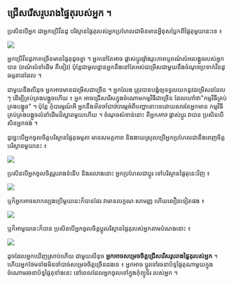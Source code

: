 

<div id="corps">

<h2>ជ្រើស​រើស​​​រូប​រាង​ផ្ទៃ​តុ​របស់​អ្នក​ ។</h2>

ប្រសិន​បើ​អ្នក ​ជា​អ្នក​ប្រើ​​វីនដូ បរិស្ថាន​ផ្ទៃ​តុ​របស់​អ្នក​ប្រហែល​ជា​មិន​​មាន​អ្វី​
ខុស​ប្លែក​​​ពី​ផ្ទៃ​តុ​មួយ​នេះ​ទេ​ ៖

<img src="Images/windows_vista.jpg" />

អ្នក​ប្រើ​វីនដូ​ភាគ​​ច្រើន​​​មាន​ផ្ទៃ​តុ​ដូច​គ្នា​ ។ អ្នក​នៅ​តែ​អាច​ 
ផ្លាស់​ប្តូរ​ផ្ទាំង​រូប​ភាព​​​ ឬ​ពណ៌​លំអរ​បង្អួច​របស់​អ្នក​បាន​ (ពណ៌​លំនាំ​ដើម​ 
គឺ​ខៀវ​) ប៉ុន្តែ​​ជា​មូលដ្ឋាន ​អ្នក​នឹងនៅ​តែ​អស់ជម្រើស​ជា​មួយ​នឹង​ចំណុច​ប្រទាក់​វីនដូ​ធម្មតា​​ដដែល​ ។

ជា​មួយ​នឹង​​លីនុច​ អ្នក​អាច​មាន​ជម្រើស​ជា​ច្រើន​ ។ អ្នក​លែង​ 
ត្រូវ​បាន​បង្ខំឲ្យ​ទទួល​យក​នូវ​​ជម្រើស​ដដែល​ៗ ដើម្បី​គ្រប់​គ្រង​បង្អួច​​​ហើយ​ ៖ អ្នក​ 
អាច​ជ្រើស​​រើស​ក្នុង​ចំណោម​កម្មវិធី​​ជា​ច្រើន ដែល​ហៅថា​ "កម្មវិធី​គ្រប់​គ្រង​បង្អួច​" ។ ប៉ុន្តែ​ 
កុំ​បារម្មណ៍​អី​ អ្នក​នឹង​​​<i>មិន​ចាំ​បាច់</i>​បារម្ភ​​អំពី​បញ្ហា​នោះ​ទេ​ ដោយ​សារ​តែ​អ្នក​មាន​ 
កម្មវិធី​គ្រប់​គ្រង​បង្អួច​លំនាំ​ដើម​​​ដ៏​ស្អាត​មួយ​ហើយ​ ។ ចំណុច​សំខាន់​​នោះ គឺ​អ្នក​<i>អាច</i> ផ្លាស់​ប្តូរ​ 
វា​បាន​ ប្រសិន​បើ​សិន​​​អ្នក​ចង់​ ។

ដូច្នេះ​បើ​អ្នក​ចូល​ចិត្ត​បរិស្ថាន​ផ្ទៃ​តុ​ធម្មតា មាន​សមត្ថភាព​ និង​​ងាយស្រួល​ប្រើ​ អ្នក​ប្រហែល​ជា​នឹង​ពេញ​ចិត្ត​បរិស្ថាន​មួយ​នេះ ៖

<img src="Images/ubuntu.jpg"/>

​ប្រសិន​បើ​​អ្នក​ចូល​ចិត្ត​​រូបរាង​ទំនើប និង​​រលោង​​​នោះ អ្នក​ប្រហែល​ជា​​ប្តូរ​ 
ទៅ​បរិស្ថាន​ផ្ទៃ​តុ​នេះ​​វិញ ៖

<img src="Images/kde.png" />

ឬ​ក៏​អ្នក​​​អាច​សាក​ល្បង​ប្រើ​មួយ​នេះ​ក៏​បាន​ដែរ វា​មាន​លក្ខណៈ​សាមញ្ញ ហើយ​លឿន​ទៀត​ផង ៖

<img src="Images/xfce.jpg" />

ឬ​ក៏​អា​មួយ​នេះ​ក៏​បាន​ ប្រសិន​បើ​​អ្នក​​ចូលចិត្ត​​ប្ដូរ​បរិស្ថាន​ផ្ទៃតុ​របស់​អ្នក​តាម​បំណង​នោះ ៖

<img src="Images/wm.jpg" />

ដូច​ដែល​អ្នក​ឃើញ​ស្រាប់​ហើយ​ ជា​មួយ​លីនុច​ <b>អ្នក​អាច​សម្រេច​ចិត្ត​ ជ្រើស​រើស​រូបរាង​ផ្ទៃ​តុ​របស់​អ្នក​</b> ។
ហើយ​​អ្នក​ថែម​ទាំង​មិន​ចាំ​បាច់​សម្រេច​ចិត្ត​ច្រើន​ដង​ទេ ៖ អ្នក​អាច​
ប្តូរ​ទៅ​រចនាប័ទ្ម​ផ្ទៃ​តុ​ណា​មួយ​​ក្នុង​ចំណោម​រចនាប័ទ្ម​​ផ្ទៃតុ​ទាំង​នេះ នៅពេល​​ដែល​អ្នក​ចូល​ទៅ​ក្នុង​កុំព្យូទ័រ​ 
របស់​អ្នក​ ។

</div>


